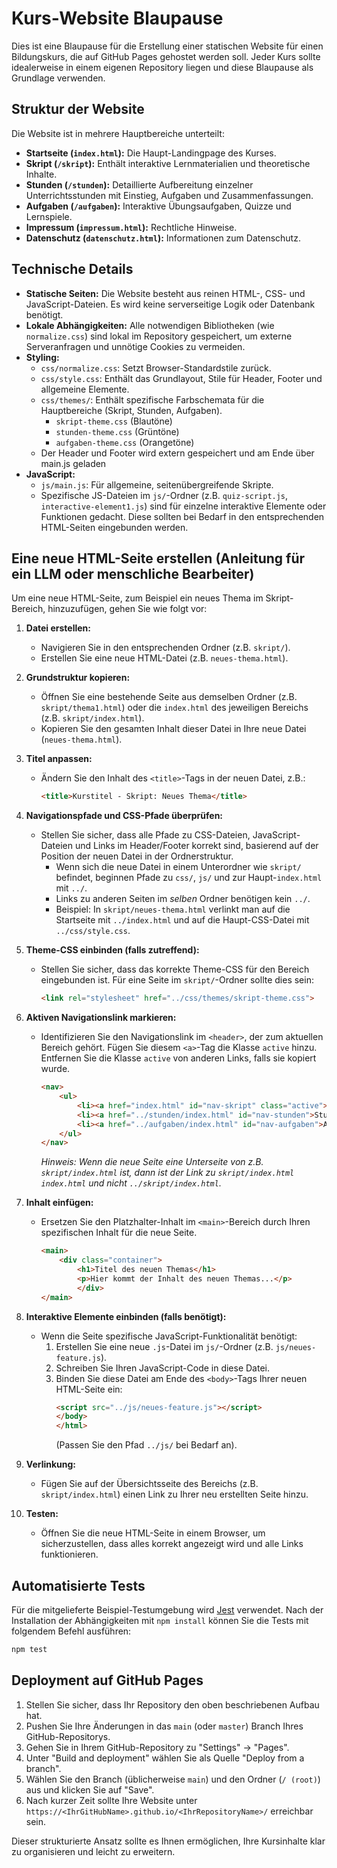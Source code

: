 # Kurs-Website Blaupause

Dies ist eine Blaupause für die Erstellung einer statischen Website für einen Bildungskurs, die auf GitHub Pages gehostet werden soll. Jeder Kurs sollte idealerweise in einem eigenen Repository liegen und diese Blaupause als Grundlage verwenden.

## Struktur der Website

Die Website ist in mehrere Hauptbereiche unterteilt:

-   **Startseite (`index.html`):** Die Haupt-Landingpage des Kurses.
-   **Skript (`/skript`):** Enthält interaktive Lernmaterialien und theoretische Inhalte.
-   **Stunden (`/stunden`):** Detaillierte Aufbereitung einzelner Unterrichtsstunden mit Einstieg, Aufgaben und Zusammenfassungen.
-   **Aufgaben (`/aufgaben`):** Interaktive Übungsaufgaben, Quizze und Lernspiele.
-   **Impressum (`impressum.html`):** Rechtliche Hinweise.
-   **Datenschutz (`datenschutz.html`):** Informationen zum Datenschutz.

## Technische Details

-   **Statische Seiten:** Die Website besteht aus reinen HTML-, CSS- und JavaScript-Dateien. Es wird keine serverseitige Logik oder Datenbank benötigt.
-   **Lokale Abhängigkeiten:** Alle notwendigen Bibliotheken (wie `normalize.css`) sind lokal im Repository gespeichert, um externe Serveranfragen und unnötige Cookies zu vermeiden.
-   **Styling:**
    -   `css/normalize.css`: Setzt Browser-Standardstile zurück.
    -   `css/style.css`: Enthält das Grundlayout, Stile für Header, Footer und allgemeine Elemente.
    -   `css/themes/`: Enthält spezifische Farbschemata für die Hauptbereiche (Skript, Stunden, Aufgaben).
        -   `skript-theme.css` (Blautöne)
        -   `stunden-theme.css` (Grüntöne)
        -   `aufgaben-theme.css` (Orangetöne)
    - Der Header und Footer wird extern gespeichert und am Ende über main.js geladen
-   **JavaScript:**
    -   `js/main.js`: Für allgemeine, seitenübergreifende Skripte.
    -   Spezifische JS-Dateien im `js/`-Ordner (z.B. `quiz-script.js`, `interactive-element1.js`) sind für einzelne interaktive Elemente oder Funktionen gedacht. Diese sollten bei Bedarf in den entsprechenden HTML-Seiten eingebunden werden.

## Eine neue HTML-Seite erstellen (Anleitung für ein LLM oder menschliche Bearbeiter)

Um eine neue HTML-Seite, zum Beispiel ein neues Thema im Skript-Bereich, hinzuzufügen, gehen Sie wie folgt vor:

1.  **Datei erstellen:**
    * Navigieren Sie in den entsprechenden Ordner (z.B. `skript/`).
    * Erstellen Sie eine neue HTML-Datei (z.B. `neues-thema.html`).

2.  **Grundstruktur kopieren:**
    * Öffnen Sie eine bestehende Seite aus demselben Ordner (z.B. `skript/thema1.html`) oder die `index.html` des jeweiligen Bereichs (z.B. `skript/index.html`).
    * Kopieren Sie den gesamten Inhalt dieser Datei in Ihre neue Datei (`neues-thema.html`).

3.  **Titel anpassen:**
    * Ändern Sie den Inhalt des `<title>`-Tags in der neuen Datei, z.B.:
        ```html
        <title>Kurstitel - Skript: Neues Thema</title>
        ```

4.  **Navigationspfade und CSS-Pfade überprüfen:**
    * Stellen Sie sicher, dass alle Pfade zu CSS-Dateien, JavaScript-Dateien und Links im Header/Footer korrekt sind, basierend auf der Position der neuen Datei in der Ordnerstruktur.
        * Wenn sich die neue Datei in einem Unterordner wie `skript/` befindet, beginnen Pfade zu `css/`, `js/` und zur Haupt-`index.html` mit `../`.
        * Links zu anderen Seiten im *selben* Ordner benötigen kein `../`.
        * Beispiel: In `skript/neues-thema.html` verlinkt man auf die Startseite mit `../index.html` und auf die Haupt-CSS-Datei mit `../css/style.css`.

5.  **Theme-CSS einbinden (falls zutreffend):**
    * Stellen Sie sicher, dass das korrekte Theme-CSS für den Bereich eingebunden ist. Für eine Seite im `skript/`-Ordner sollte dies sein:
        ```html
        <link rel="stylesheet" href="../css/themes/skript-theme.css">
        ```

6.  **Aktiven Navigationslink markieren:**
    * Identifizieren Sie den Navigationslink im `<header>`, der zum aktuellen Bereich gehört. Fügen Sie diesem `<a>`-Tag die Klasse `active` hinzu. Entfernen Sie die Klasse `active` von anderen Links, falls sie kopiert wurde.
        ```html
        <nav>
            <ul>
                <li><a href="index.html" id="nav-skript" class="active">Skript</a></li>
                <li><a href="../stunden/index.html" id="nav-stunden">Stunden</a></li>
                <li><a href="../aufgaben/index.html" id="nav-aufgaben">Aufgaben</a></li>
            </ul>
        </nav>
        ```
        *Hinweis: Wenn die neue Seite eine Unterseite von z.B. `skript/index.html` ist, dann ist der Link zu `skript/index.html` `index.html` und nicht `../skript/index.html`.*

7.  **Inhalt einfügen:**
    * Ersetzen Sie den Platzhalter-Inhalt im `<main>`-Bereich durch Ihren spezifischen Inhalt für die neue Seite.
        ```html
        <main>
            <div class="container">
                <h1>Titel des neuen Themas</h1>
                <p>Hier kommt der Inhalt des neuen Themas...</p>
                </div>
        </main>
        ```

8.  **Interaktive Elemente einbinden (falls benötigt):**
    * Wenn die Seite spezifische JavaScript-Funktionalität benötigt:
        1.  Erstellen Sie eine neue `.js`-Datei im `js/`-Ordner (z.B. `js/neues-feature.js`).
        2.  Schreiben Sie Ihren JavaScript-Code in diese Datei.
        3.  Binden Sie diese Datei am Ende des `<body>`-Tags Ihrer neuen HTML-Seite ein:
            ```html
            <script src="../js/neues-feature.js"></script>
            </body>
            </html>
            ```
            (Passen Sie den Pfad `../js/` bei Bedarf an).

9.  **Verlinkung:**
    * Fügen Sie auf der Übersichtsseite des Bereichs (z.B. `skript/index.html`) einen Link zu Ihrer neu erstellten Seite hinzu.

10. **Testen:**
    * Öffnen Sie die neue HTML-Seite in einem Browser, um sicherzustellen, dass alles korrekt angezeigt wird und alle Links funktionieren.

## Automatisierte Tests

Für die mitgelieferte Beispiel-Testumgebung wird [Jest](https://jestjs.io/) verwendet.
Nach der Installation der Abhängigkeiten mit `npm install` können Sie die Tests mit folgendem Befehl ausführen:

```bash
npm test
```

## Deployment auf GitHub Pages

1.  Stellen Sie sicher, dass Ihr Repository den oben beschriebenen Aufbau hat.
2.  Pushen Sie Ihre Änderungen in das `main` (oder `master`) Branch Ihres GitHub-Repositorys.
3.  Gehen Sie in Ihrem GitHub-Repository zu "Settings" -> "Pages".
4.  Unter "Build and deployment" wählen Sie als Quelle "Deploy from a branch".
5.  Wählen Sie den Branch (üblicherweise `main`) und den Ordner (`/ (root)`) aus und klicken Sie auf "Save".
6.  Nach kurzer Zeit sollte Ihre Website unter `https://<IhrGitHubName>.github.io/<IhrRepositoryName>/` erreichbar sein.

Dieser strukturierte Ansatz sollte es Ihnen ermöglichen, Ihre Kursinhalte klar zu organisieren und leicht zu erweitern.
